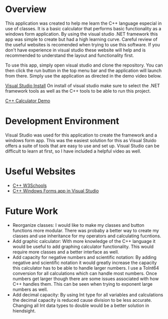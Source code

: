 # Overview
This application was created to help me learn the C++ language especial in use of classes. It is a basic calculator that performs basic functionality as a windows form application.
By using the visual studio .NET framework this app was simple to create but had a high learning curve. Careful review of the useful websites is recomended when trying to use this software. If you don't have experience in visual studio these website will help and is recommended to understand the layout and functionality first.

To use this app, simply open visual studio and clone the repository. You can then click the run button in the top menu bar and the application will launch from there. Simply use the application as directed in the demo video below.

[Visual Studio Install](https://learn.microsoft.com/en-us/visualstudio/install/install-visual-studio?view=vs-2022)
On install of visual studio make sure to select the .NET framework tools as well as the C++ tools to be able to run this project.

[C++ Calculator Demo](https://youtu.be/e3iyuHnBqNQ)

# Development Environment

Visual Studio was used for this application to create the framework and a windows form app. This was the easiest solution for this as Visual Stuido offers a suite of tools that are easy to use and set up. Visual Studio can be difficult to learn at first, so I have included a helpful video as well. 

# Useful Websites

- [C++ W3Schools](https://www.w3schools.com/cpp/)
- [C++ Windows Forms app in Visual Studio](https://www.youtube.com/watch?v=gB51Tla5pPI)

# Future Work

- Reorganize classes: I would like to make my classes and button functions more modular. There was probaby a better way to create my classes and use inheritance for my operators and calculating fucntions. 
- Add graphic calculator: With more knowledge of the C++ language it would be useful to add graphing calculator functionality. This would require more classes and a better interface as well.
- Add capacity for negative numbers and scientific notation: By adding negative and scientific notation it would greatly increase the capacity this calculator has to be able to handle larger numbers. I use a ToInt64 conversion for all calculations which can handle most numbers. Once numbers get larger though there are some issues associated with how C++ handles them. This can be seen when trying to exponent large numbers as well.
- Add decimal capacity: By using Int type for all variables and calculations the decimal capacity is reduced cause division to be less accurate. Changing all Int data types to double would be a better solution in hiendsight. 